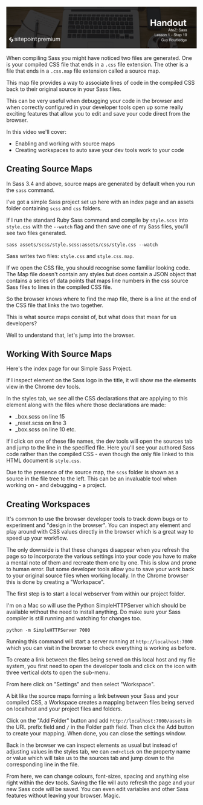 ![](headings/1.19.png)

When compiling Sass you might have noticed two files are generated. One
is your compiled CSS file that ends in a `.css` file extension. The
other is a file that ends in a `.css.map` file extension called a source
map.

This map file provides a way to associate lines of code in the compiled
CSS back to their original source in your Sass files.

This can be very useful when debugging your code in the browser and
when correctly configured in your developer tools open up some really
exciting features that allow you to edit and save your code direct from
the browser.

In this video we'll cover:

* Enabling and working with source maps
* Creating workspaces to auto save your dev tools work to your code



## Creating Source Maps

In Sass 3.4 and above, source maps are generated by default when you run
the `sass` command.

I've got a simple Sass project set up here with an index page and an
assets folder containing `scss` and `css` folders.

If I run the standard Ruby Sass command and compile by `style.scss` into
`style.css` with the `--watch` flag and then save one of my Sass files, 
you'll see two files generated.

	sass assets/scss/style.scss:assets/css/style.css --watch

Sass writes two files: `style.css` and `style.css.map`.

If we open the CSS file, you should recognise some familiar looking
code. The Map file doesn't contain any styles but does contain a JSON
object that contains a series of data points that maps line numbers in
the css source Sass files to lines in the compiled CSS file.

So the browser knows where to find the map file, there is a line at the
end of the CSS file that links the two together.

This is what source maps consist of, but what does that mean for us
developers?

Well to understand that, let's jump into the browser.



## Working With Source Maps

Here's the index page for our Simple Sass Project.

If I inspect element on the Sass logo in the title, it will show me the
elements view in the Chrome dev tools.

In the styles tab, we see all the CSS declarations that are applying to
this element along with the files where those declarations are made:

* _box.scss on line 15
* _reset.scss on line 3
* _box.scss on line 10 etc.

If I click on one of these file names, the dev tools will open the
sources tab and jump to the line in the specified file. Here you'll see
your authored Sass code rather than the compiled CSS - even though the
only file linked to this HTML document is `style.css`.

Due to the presence of the source map, the `scss` folder is shown as
a source in the file tree to the left. This can be an invaluable tool
when working on - and debugging - a project.



## Creating Workspaces

It's common to use the browser developer tools to track down bugs or to
experiment and "design in the browser". You can inspect any element and
play around with CSS values directly in the browser which is a great way
to speed up your workflow.

The only downside is that these changes disappear when you refresh the
page so to incorporate the various settings into your code you have to
make a mental note of them and recreate them one by one. This is slow
and prone to human error. But some developer tools allow you to save
your work back to your original source files when working locally. In
the Chrome browser this is done by creating a "Workspace".

The first step is to start a local webserver from within our project
folder. 

I'm on a Mac so will use the Python SimpleHTTPServer which should be
available without the need to install anything. Do make sure your
Sass compiler is still running and watching for changes too.

	python -m SimpleHTTPServer 7000

Running this command will start a server running at
`http://localhost:7000` which you can visit in the browser to check
everything is working as before.

To create a link between the files being served on this local host and
my file system, you first need to open the developer tools and click on
the icon with three vertical dots to open the sub-menu.

From here click on "Settings" and then select "Workspace".

A bit like the source maps forming a link between your Sass and your
compiled CSS, a Workspace creates a mapping between files being served
on localhost and your project files and folders.

Click on the "Add Folder" button and add `http://localhost:7000/assets`
in the URL prefix field and `/` in the Folder path field. Then click the
Add button to create your mapping. When done, you can close the settings
window.

Back in the browser we can inspect elements as usual but instead of
adjusting values in the styles tab, we can `cmd+click` on the property
name or value which will take us to the sources tab and jump down to the
corresponding line in the file.

From here, we can change colours, font-sizes, spacing and anything else
right within the dev tools. Saving the file will auto refresh the page
and your new Sass code will be saved. You can even edit variables and
other Sass features without leaving your browser. Magic.